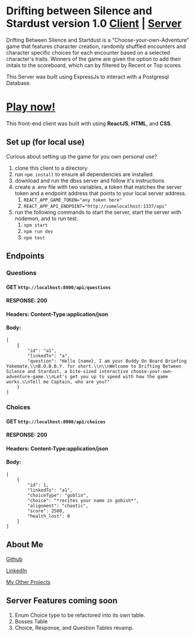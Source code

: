 # Drifting between Silence and Stardust version 1.0 [Client](https://github.com/cthipsudo/dbss-app-client) | [Server](https://github.com/cthipsudo/dbss-server)
Drifting Between Silence and Startdust is a "Choose-your-own-Adventure" game that features character creation, randomly shuffled encounters and character specific choices for each encounter based on a selected character's traits. Winners of the game are given the option to add their initals to the scoreboard, which can by filtered by Recent or Top scores.

This Server was built using ExpressJs to interact with a Postgresql Database.

# [Play now!](https://dbss-client.vercel.app/)
This front-end client was built with using **ReactJS**, **HTML**, and **CSS**.

## Set up (for local use)
Curious about setting up the game for you own personal use?
1. clone this client to a directory
1. run `npm install` to ensure all dependencies are installed.
1. download and run the dbss server and follow it's instructions
1. create a .env file with two variables, a token that matches the server token and a endpoint address that points to your local server address.
      1. `REACT_APP_GAME_TOKEN="any token here"`
      1. `REACT_APP_API_ENDPOINT="http://somelocalhost:1337/api"`
1. run the following commands to start the server, start the server with nodemon, and to run test.
      1. `npm start`
      1. `npm run dev`
      1. `npm test`

## Endpoints

### Questions
#### GET `http://localhost:8000/api/questions`
#### RESPONSE: 200
#### Headers: Content-Type:application/json
#### Body: 
```
[ 
    {
        "id": "a1",
        "linkedTo": "a",
        "question": "Hello {name}, I am your Buddy On Board Briefing Yokemate,\\nB.O.B.B.Y. for short.\\n\\nWelcome to Drifting Between Silence and Stardust, a bite-sized interactive choose-your-own-adventure-game.\\nLet's get you up to speed with how the game works.\\nTell me Captain, who are you?"
    }
]
```
### Choices
#### GET `http://localhost:8000/api/choices`
#### RESPONSE: 200
#### Headers: Content-Type:application/json
#### Body: 
```
[ 
    {
        "id": 1,
        "linkedTo": "a1",
        "choiceType": "goblin",
        "choice": "*recites your name in gobish*",
        "alignment": "chaotic",
        "score": 2500,
        "health_lost": 0
    }
]
```

## About Me
[Github](https://github.com/cthipsudo)

[LinkedIn](https://www.linkedin.com/in/chanpasong-thipphakhinkeo/)

[My Other Projects](https://oscarthipp.com/)

## Server Features coming soon
1. Enum Choice type to be refactored into its own table. 
1. Bosses Table
2. Choice, Response, and Question Tables revamp. 
